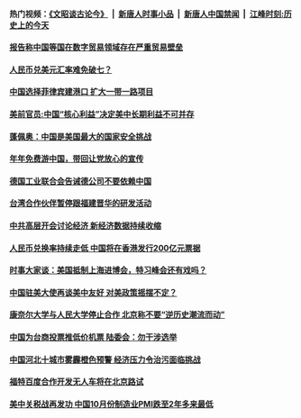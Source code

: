 #### 热门视频：[《文昭谈古论今》](https://github.com/gfw-breaker/wenzhao/blob/master/README.md?t=11010633) &nbsp;|&nbsp; [新唐人时事小品](https://github.com/gfw-breaker/ntdtv-comedy/blob/master/README.md?t=11010633) &nbsp;|&nbsp; [新唐人中国禁闻](https://github.com/gfw-breaker/ntdtv-news/blob/master/README.md?t=11010633) &nbsp;|&nbsp; [江峰时刻:历史上的今天](https://github.com/gfw-breaker/today-in-history/blob/master/README.md?t=11010633) 

#### [报告称中国等国在数字贸易领域存在严重贸易壁垒](../pages/zyyyoeqqvi/4637492.md?t=11010633) 

#### [人民币兑美元汇率难免破七？](../pages/zyyyoeqqvi/4637547.md?t=11010633) 

#### [中国选择菲律宾建港口  扩大一带一路项目](../pages/zyyyoeqqvi/4637512.md?t=11010633) 

#### [美前官员:中国“核心利益”决定美中长期利益不可并存](../pages/zyyyoeqqvi/4637483.md?t=11010633) 

#### [蓬佩奥：中国是美国最大的国家安全挑战](../pages/zyyyoeqqvi/4637417.md?t=11010633) 

#### [年年免费游中国，带回让党放心的宣传 ](../pages/zyyyoeqqvi/4637319.md?t=11010633) 

#### [德国工业联合会告诫德公司不要依赖中国](../pages/zyyyoeqqvi/4636950.md?t=11010633) 

#### [台湾合作伙伴暂停跟福建晋华的研发活动 ](../pages/zyyyoeqqvi/4636942.md?t=11010633) 

#### [中共高层开会讨论经济 新经济数据持续收缩](../pages/zyyyoeqqvi/4636931.md?t=11010633) 

#### [人民币兑换率持续走低 中国将在香港发行200亿元票据](../pages/zyyyoeqqvi/4636922.md?t=11010633) 

#### [时事大家谈：美国抵制上海进博会，特习峰会还有戏吗？](../pages/zyyyoeqqvi/4636915.md?t=11010633) 

#### [中国驻美大使再谈美中友好 对美政策摇摆不定？](../pages/zyyyoeqqvi/4636804.md?t=11010633) 

#### [康奈尔大学与人民大学停止合作 北京称不要“逆历史潮流而动” ](../pages/zyyyoeqqvi/4636776.md?t=11010633) 

#### [中国为台商投票推低价机票  陆委会：勿干涉选举 ](../pages/zyyyoeqqvi/4636722.md?t=11010633) 

#### [中国河北十城市雾霾橙色预警 经济压力令治污面临挑战](../pages/zyyyoeqqvi/4636629.md?t=11010633) 

#### [福特百度合作开发无人车将在北京路试](../pages/zyyyoeqqvi/4636548.md?t=11010633) 

#### [美中关税战再发功 中国10月份制造业PMI跌至2年多来最低](../pages/zyyyoeqqvi/4636439.md?t=11010633) 

